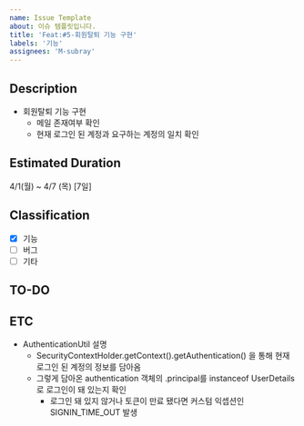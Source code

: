 ```yaml
---
name: Issue Template
about: 이슈 템플릿입니다.
title: 'Feat:#5-회원탈퇴 기능 구현'
labels: '기능'
assignees: 'M-subray'
---
```

## Description
-  회원탈퇴 기능 구현
   - 메일 존재여부 확인
   - 현재 로그인 된 계정과 요구하는 계정의 일치 확인

## Estimated Duration
4/1(월) ~ 4/7 (목) [7일]

## Classification
- [x] 기능
- [ ] 버그
- [ ] 기타

## TO-DO

## ETC
- AuthenticationUtil 설명
  - SecurityContextHolder.getContext().getAuthentication() 을 통해 현재 로그인 된 계정의 정보를 담아옴
  - 그렇게 담아온 authentication 객체의 .principal를 instanceof UserDetails로 로그인이 돼 있는지 확인
    - 로그인 돼 있지 않거나 토큰이 만료 됐다면 커스텀 익셉션인 SIGNIN_TIME_OUT 발생
